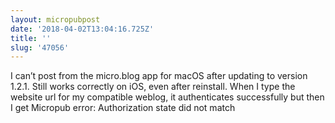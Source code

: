 ```yaml
---
layout: micropubpost
date: '2018-04-02T13:04:16.725Z'
title: ''
slug: '47056'
---
```

I can’t post from the micro.blog app for macOS after updating to version 1.2.1. Still works correctly on iOS, even after reinstall. When I type the website url for my compatible weblog, it authenticates successfully but then I get Micropub error: Authorization state did not match
